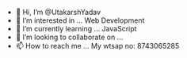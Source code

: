 - 👋 Hi, I’m @UtakarshYadav
- 👀 I’m interested in ... Web Development
- 🌱 I’m currently learning ... JavaScript
- 💞️ I’m looking to collaborate on ... 
- 📫 How to reach me ... My wtsap no: 8743065285

<!---
UtakarshYadav/UtakarshYadav is a ✨ special ✨ repository because its `README.md` (this file) appears on your GitHub profile.
You can click the Preview link to take a look at your changes.
--->
